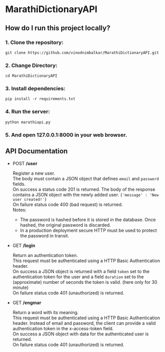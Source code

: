 # MarathiDictionaryAPI

## How do I run this project locally?

### 1. Clone the repository:

    git clone https://github.com/vinodnimbalkar/MarathiDictionaryAPI.git
    
### 2. Change Directory:
    cd MarathiDictionaryAPI

### 3. Install dependencies:

    pip install -r requirements.txt

### 4. Run the server:

    python marathiapi.py

### 5. And open 127.0.0.1:8000 in your web browser.

API Documentation
-----------------

- POST **/user**

    Register a new user.<br>
    The body must contain a JSON object that defines `email` and `password` fields.<br>
    On success a status code 201 is returned. The body of the response contains a JSON object with the newly added user.
    `{'message' : 'New user created!'}`<br>
    On failure status code 400 (bad request) is returned.<br>
    Notes:
    - The password is hashed before it is stored in the database. Once hashed, the original password is discarded.
    - In a production deployment secure HTTP must be used to protect the password in transit.
    
- GET **/login**

    Return an authentication token.<br>
    This request must be authenticated using a HTTP Basic Authentication header.<br>
    On success a JSON object is returned with a field `token` set to the authentication token for the user and a field `duration` set to the (approximate) number of seconds the token is valid. (here only for 30 minute)<br>
    On failure status code 401 (unauthorized) is returned.

- GET **/engmar**

    Return a word with its meaning.<br>
    This request must be authenticated using a HTTP Basic Authentication header. Instead of email and password, the client can provide a valid authentication token in the x-access-token field.<br>
    On success a JSON object with data for the authenticated user is returned.<br>
    On failure status code 401 (unauthorized) is returned.
